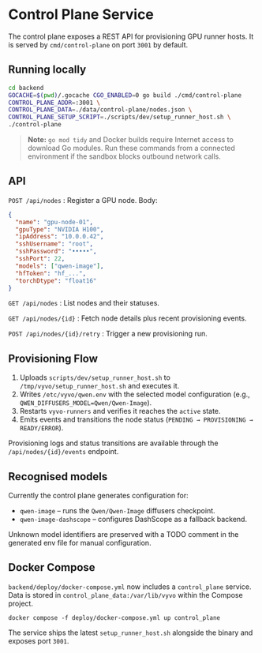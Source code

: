 # Control Plane Service

The control plane exposes a REST API for provisioning GPU runner hosts. It is served by `cmd/control-plane` on port `3001` by default.

## Running locally

```bash
cd backend
GOCACHE=$(pwd)/.gocache CGO_ENABLED=0 go build ./cmd/control-plane
CONTROL_PLANE_ADDR=:3001 \
CONTROL_PLANE_DATA=./data/control-plane/nodes.json \
CONTROL_PLANE_SETUP_SCRIPT=./scripts/dev/setup_runner_host.sh \
./control-plane
```

> **Note:** `go mod tidy` and Docker builds require Internet access to download Go modules. Run these commands from a connected environment if the sandbox blocks outbound network calls.

## API

`POST /api/nodes`
: Register a GPU node. Body:

```json
{
  "name": "gpu-node-01",
  "gpuType": "NVIDIA H100",
  "ipAddress": "10.0.0.42",
  "sshUsername": "root",
  "sshPassword": "•••••",
  "sshPort": 22,
  "models": ["qwen-image"],
  "hfToken": "hf_...",
  "torchDtype": "float16"
}
```

`GET /api/nodes`
: List nodes and their statuses.

`GET /api/nodes/{id}`
: Fetch node details plus recent provisioning events.

`POST /api/nodes/{id}/retry`
: Trigger a new provisioning run.

## Provisioning Flow

1. Uploads `scripts/dev/setup_runner_host.sh` to `/tmp/vyvo/setup_runner_host.sh` and executes it.
2. Writes `/etc/vyvo/qwen.env` with the selected model configuration (e.g., `QWEN_DIFFUSERS_MODEL=Qwen/Qwen-Image`).
3. Restarts `vyvo-runners` and verifies it reaches the `active` state.
4. Emits events and transitions the node status (`PENDING → PROVISIONING → READY/ERROR`).

Provisioning logs and status transitions are available through the `/api/nodes/{id}/events` endpoint.

## Recognised models

Currently the control plane generates configuration for:

- `qwen-image` – runs the `Qwen/Qwen-Image` diffusers checkpoint.
- `qwen-image-dashscope` – configures DashScope as a fallback backend.

Unknown model identifiers are preserved with a TODO comment in the generated env file for manual configuration.

## Docker Compose

`backend/deploy/docker-compose.yml` now includes a `control_plane` service. Data is stored in `control_plane_data:/var/lib/vyvo` within the Compose project.

```
docker compose -f deploy/docker-compose.yml up control_plane
```

The service ships the latest `setup_runner_host.sh` alongside the binary and exposes port `3001`.
